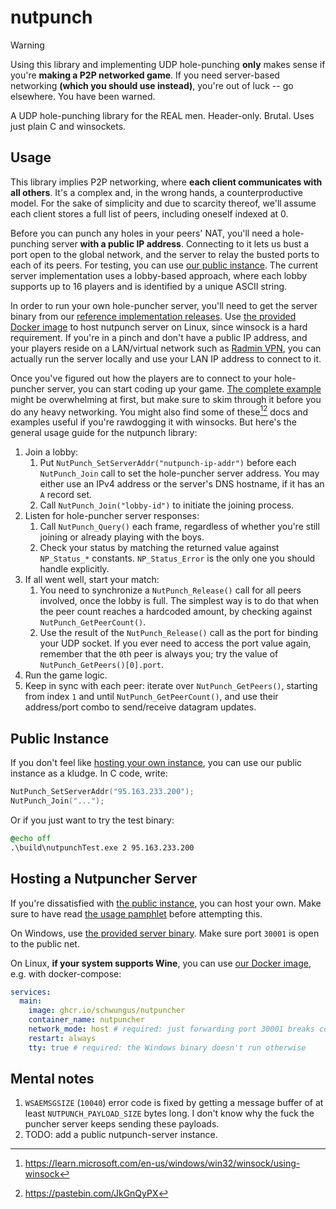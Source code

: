 # nutpunch

> [!WARNING]
> Using this library and implementing UDP hole-punching **only** makes sense if you're **making a P2P networked game**. If you need server-based networking **(which you should use instead)**, you're out of luck -- go elsewhere. You have been warned.

A UDP hole-punching library for the REAL men. Header-only. Brutal. Uses just plain C and winsockets.

## Usage

This library implies P2P networking, where **each client communicates with all others**. It's a complex and, in the wrong hands, a counterproductive model. For the sake of simplicity and due to scarcity thereof, we'll assume each client stores a full list of peers, including oneself indexed at 0.

Before you can punch any holes in your peers' NAT, you'll need a hole-punching server **with a public IP address**. Connecting to it lets us bust a port open to the global network, and the server to relay the busted ports to each of its peers. For testing, you can use [our public instance](#public-instance). The current server implementation uses a lobby-based approach, where each lobby supports up to 16 players and is identified by a unique ASCII string.

In order to run your own hole-puncher server, you'll need to get the server binary from our [reference implementation releases](https://github.com/Schwungus/nutpunch/releases/tag/stable). Use [the provided Docker image](https://github.com/Schwungus/nutpunch/pkgs/container/nutpuncher) to host nutpunch server on Linux, since winsock is a hard requirement. If you're in a pinch and don't have a public IP address, and your players reside on a LAN/virtual network such as [Radmin VPN](https://www.radmin-vpn.com/), you can actually run the server locally and use your LAN IP address to connect to it.

Once you've figured out how the players are to connect to your hole-puncher server, you can start coding up your game. [The complete example](src/nutpunchTest.c) might be overwhelming at first, but make sure to skim through it before you do any heavy networking. You might also find some of these[^1][^2] docs and examples useful if you're rawdogging it with winsocks. But here's the general usage guide for the nutpunch library:

1. Join a lobby:
   1. Put `NutPunch_SetServerAddr("nutpunch-ip-addr")` before each `NutPunch_Join` call to set the hole-puncher server address. You may either use an IPv4 address or the server's DNS hostname, if it has an `A` record set.
   2. Call `NutPunch_Join("lobby-id")` to initiate the joining process.
2. Listen for hole-puncher server responses:
   1. Call `NutPunch_Query()` each frame, regardless of whether you're still joining or already playing with the boys.
   2. Check your status by matching the returned value against `NP_Status_*` constants. `NP_Status_Error` is the only one you should handle explicitly.
3. If all went well, start your match:
   1. You need to synchronize a `NutPunch_Release()` call for all peers involved, once the lobby is full. The simplest way is to do that when the peer count reaches a hardcoded amount, by checking against `NutPunch_GetPeerCount()`.
   2. Use the result of the `NutPunch_Release()` call as the port for binding your UDP socket. If you ever need to access the port value again, remember that the `0`th peer is always you; try the value of `NutPunch_GetPeers()[0].port`.
4. Run the game logic.
5. Keep in sync with each peer: iterate over `NutPunch_GetPeers()`, starting from index `1` and until `NutPunch_GetPeerCount()`, and use their address/port combo to send/receive datagram updates.

[^1]: <https://learn.microsoft.com/en-us/windows/win32/winsock/using-winsock>
[^2]: <https://pastebin.com/JkGnQyPX>

## Public Instance

If you don't feel like [hosting your own instance](#hosting-a-nutpuncher-server), you can use our public instance as a kludge. In C code, write:

```c
NutPunch_SetServerAddr("95.163.233.200");
NutPunch_Join("...");
```

Or if you just want to try the test binary:

```bat
@echo off
.\build\nutpunchTest.exe 2 95.163.233.200
```

## Hosting a Nutpuncher Server

If you're dissatisfied with [the public instance](#public-instance), you can host your own. Make sure to have read [the usage pamphlet](#usage) before attempting this.

On Windows, use [the provided server binary](https://github.com/Schwungus/nutpunch/releases/tag/stable). Make sure port `30001` is open to the public net.

On Linux, **if your system supports Wine**, you can use [our Docker image](https://github.com/Schwungus/nutpunch/pkgs/container/nutpuncher), e.g. with docker-compose:

```yml
services:
  main:
    image: ghcr.io/schwungus/nutpuncher
    container_name: nutpuncher
    network_mode: host # required: just forwarding port 30001 breaks connectivity for some reason
    restart: always
    tty: true # required: the Windows binary doesn't run otherwise
```

## Mental notes

1. `WSAEMSGSIZE` (`10040`) error code is fixed by getting a message buffer of at least `NUTPUNCH_PAYLOAD_SIZE` bytes long. I don't know why the fuck the puncher server keeps sending these payloads.
2. TODO: add a public nutpunch-server instance.
